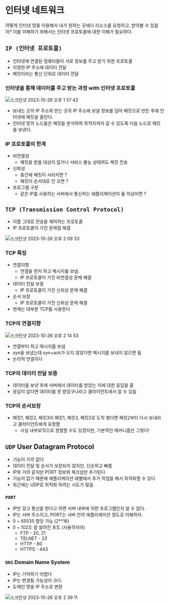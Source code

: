 # 인터넷 네트워크

어떻게 인터넷 망을 이용해서 내가 원하는 곳에다 리소스를 요청하고, 받아볼 수 있을까? 이를 이해하기 위해서는 인터넷 프로토콜에 대한 이해가 필요하다.

## `IP (인터넷 프로토콜)`

- 인터넷에 연결된 컴퓨터들이 서로 정보를 주고 받기 위한 프로토콜
- 지정한 IP 주소에 데이터 전달
- 패킷이라는 통신 단위로 데이터 전달

### 인터넷을 통해 데이터를 주고 받는 과정 with 인터넷 프로토콜

![스크린샷 2023-10-26 오후 1 57 42](https://user-images.githubusercontent.com/78193416/278303053-202d0035-5be8-433e-a656-94dcf237c93e.png)

- 보내는 곳의 IP 주소와 받는 곳의 IP 주소에 보낼 정보를 담아 패킷으로 만든 후에 인터넷에 패킷을 올린다.
- 인터넷 망의 노드들은 패킷을 분석하여 목적지까지 갈 수 있도록 다음 노드로 패킷을 보낸다.

### IP 프로토콜의 한계

- 비연결성
  - 패킷을 받을 대상이 없거나 서비스 불능 상태여도 패킷 전송
- 신뢰성
  - 중간에 패킷이 사라지면 ?
  - 패킷이 순서대로 안 오면 ?
- 프로그램 구분
  - 같은 IP를 사용하는 서버에서 통신하는 애플리케이션이 둘 이상이면 ?

## `TCP (Transmission Control Protocol)`

- 이름 그대로 전송을 제어하는 프로토콜
- IP 프로토콜이 가진 문제점 해결

![스크린샷 2023-10-26 오후 2 09 33](https://user-images.githubusercontent.com/78193416/278303135-d0ed8025-7caf-4ef4-a2f1-aae3f715008f.png)

### TCP 특징

- 연결지향
  - 연결을 먼저 하고 메시지를 보냄.
  - IP 프로토콜이 가진 비연결성 문제 해결
- 데이터 전달 보증
  - IP 프로토콜이 가진 신뢰성 문제 해결
- 순서 보장
  - IP 프로토콜이 가진 신뢰성 문제 해결
- 현재는 대부분 TCP를 사용한다

### TCP의 연결지향

![스크린샷 2023-10-26 오후 2 14 53](https://user-images.githubusercontent.com/78193416/278303249-f2cbee85-70db-4658-8b34-7750b126c275.png)

- 연결부터 하고 메시지를 보냄
- syn을 보냈는데 syn+ack가 오지 않았다면 메시지를 보내지 않으면 됨
- 논리적 연결이다

### TCP의 데이터 전달 보증

- 데이터를 보낸 후에 서버에서 데이터를 받았는 지에 대한 응답을 줌
- 응답이 없다면 데이터를 못 받았구나라고 클라이언트에서 알 수 있음

### TCP의 순서보장

- 패킷1, 패킷2, 패킷3이 패킷1, 패킷3, 패킷2로 도착 했다면 패킷2부터 다시 보내라고 클라이언트에게 요청함
  - 사실 내부로직으로 정렬할 수도 있겠지만, 기본적인 메커니즘은 그렇다!

## `UDP` User Datagram Protocol

- 기능이 거의 없다
- 데이터 전달 및 순서가 보장되지 않지만, 단순하고 빠름
- IP와 거의 같지만 PORT 정보와 체크섬만 추가된다
- 기능이 없기 때문에 애플리케이션 레벨에서 추가 작업을 해서 최적화할 수 있다
- 최근에는 UDP로 최적화 하려는 시도가 많음

### `PORT`

- IP만 갖고 통신을 한다고 하면 서버 내부에 어떤 프로그램인지 알 수 없다.
- IP는 서버 주소이고, PORT는 서버 안의 애플리케이션 정도로 이해하자.
- 0 ~ 65535 할당 가능 (2\*\*16)
- 0 ~ 1023: 잘 알려진 포트 (사용하지마)
  - FTP - 20, 21
  - TELNET - 23
  - HTTP - 80
  - HTTPS - 443

### `DNS` Domain Name System

- IP는 기억하기 어렵다
- IP는 변경될 가능성이 크다.
- 도메인 명을 IP 주소로 변환

![스크린샷 2023-10-26 오후 2 39 11](https://user-images.githubusercontent.com/78193416/278303356-b42240f3-8702-49ec-9e0a-1207ed4dc181.png)
